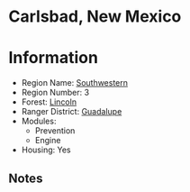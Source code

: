 
Carlsbad, New Mexico
====================
  
# Information  
* Region Name: [Southwestern]()  
* Region Number: 3  
* Forest: [Lincoln](https://www.fs.usda.gov/lincoln)  
* Ranger District: [Guadalupe]()  
* Modules:  
  - Prevention  
  - Engine  
* Housing: Yes  
  
## Notes

